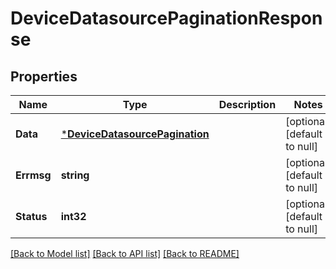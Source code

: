 # DeviceDatasourcePaginationResponse

## Properties
Name | Type | Description | Notes
------------ | ------------- | ------------- | -------------
**Data** | [***DeviceDatasourcePagination**](DeviceDatasourcePagination.md) |  | [optional] [default to null]
**Errmsg** | **string** |  | [optional] [default to null]
**Status** | **int32** |  | [optional] [default to null]

[[Back to Model list]](../README.md#documentation-for-models) [[Back to API list]](../README.md#documentation-for-api-endpoints) [[Back to README]](../README.md)


